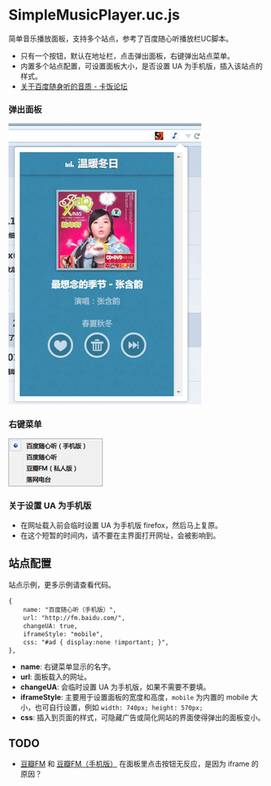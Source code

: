 SimpleMusicPlayer.uc.js
=======================

简单音乐播放面板，支持多个站点，参考了百度随心听播放栏UC脚本。

- 只有一个按钮，默认在地址栏，点击弹出面板，右键弹出站点菜单。
- 内置多个站点配置，可设置面板大小，是否设置 UA 为手机版，插入该站点的样式。
- [关于百度随身听的音质 - 卡饭论坛](http://bbs.kafan.cn/thread-1738286-1-1.html)

### 弹出面板

![弹出面板.jpg](弹出面板.jpg)

### 右键菜单

![右键菜单.jpg](右键菜单.jpg)

### 关于设置 UA 为手机版

- 在网址载入前会临时设置 UA 为手机版 firefox，然后马上复原。
- 在这个短暂的时间内，请不要在主界面打开网址，会被影响到。

站点配置
-------

站点示例，更多示例请查看代码。

	{
		name: "百度随心听（手机版）",
		url: "http://fm.baidu.com/",
		changeUA: true,
		iframeStyle: "mobile",
		css: "#ad { display:none !important; }",
	},

- **name**: 右键菜单显示的名字。
- **url**: 面板载入的网址。
- **changeUA**: 会临时设置 UA 为手机版，如果不需要不要填。
- **iframeStyle**: 主要用于设置面板的宽度和高度，`mobile` 为内置的 mobile 大小，也可自行设置，例如 `width: 740px; height: 570px;`
- **css**: 插入到页面的样式，可隐藏广告或简化网站的界面使得弹出的面板变小。

TODO
----

- [豆瓣FM](http://douban.fm/) 和 [豆瓣FM（手机版）](http://douban.fm/partner/sidebar) 在面板里点击按钮无反应，是因为 iframe 的原因？